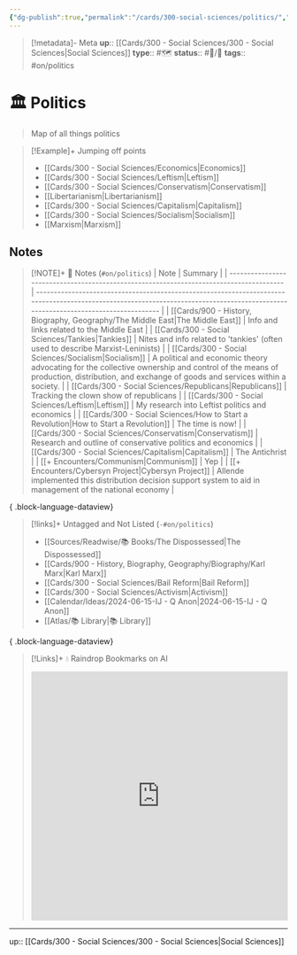 ```yaml
---
{"dg-publish":true,"permalink":"/cards/300-social-sciences/politics/","title":"🏛️ Politics"}
---
```


> [!metadata]- Meta
> **up**:: [[Cards/300 - Social Sciences/300 - Social Sciences\|Social Sciences]]
> **type**:: #🗺️ 
> **status**:: #📝/🌱 
> **tags**::  #on/politics 


# 🏛️ Politics

> Map of all things politics

> [!Example]+ Jumping off points
> - [[Cards/300 - Social Sciences/Economics\|Economics]]
> - [[Cards/300 - Social Sciences/Leftism\|Leftism]]
> - [[Cards/300 - Social Sciences/Conservatism\|Conservatism]]
> - [[Libertarianism\|Libertarianism]]
> - [[Cards/300 - Social Sciences/Capitalism\|Capitalism]]
> - [[Cards/300 - Social Sciences/Socialism\|Socialism]]
> - [[Marxism\|Marxism]]

## Notes
> [!NOTE]+ 📝 Notes (`#on/politics`)
>  | Note                                                                                    | Summary                                                                                                                                                                            |
> | --------------------------------------------------------------------------------------- | ---------------------------------------------------------------------------------------------------------------------------------------------------------------------------------- |
> | [[Cards/900 - History, Biography, Geography/The Middle East\|The Middle East]]       | Info and links related to the Middle East                                                                                                                                          |
> | [[Cards/300 - Social Sciences/Tankies\|Tankies]]                                     | Nites and info related to 'tankies' (often used to describe Marxist-Leninists)                                                                                                     |
> | [[Cards/300 - Social Sciences/Socialism\|Socialism]]                                 | A political and economic theory advocating for the collective ownership and control of the means of production, distribution, and exchange of goods and services within a society. |
> | [[Cards/300 - Social Sciences/Republicans\|Republicans]]                             | Tracking the clown show of republicans                                                                                                                                             |
> | [[Cards/300 - Social Sciences/Leftism\|Leftism]]                                     | My research into Leftist politics and economics                                                                                                                                    |
> | [[Cards/300 - Social Sciences/How to Start a Revolution\|How to Start a Revolution]] | The time is now!                                                                                                                                                                   |
> | [[Cards/300 - Social Sciences/Conservatism\|Conservatism]]                           | Research and outline of conservative politics and economics                                                                                                                        |
> | [[Cards/300 - Social Sciences/Capitalism\|Capitalism]]                               | The Antichrist                                                                                                                                                                     |
> | [[+ Encounters/Communism\|Communism]]                                                | Yep                                                                                                                                                                                |
> | [[+ Encounters/Cybersyn Project\|Cybersyn Project]]                                  | Allende implemented this distribution decision support system to aid in management of the national economy                                                                         |
> 
{ .block-language-dataview}

> [!links]+ Untagged and Not Listed (`-#on/politics`)
>  - [[Sources/Readwise/📚 Books/The Dispossessed\|The Dispossessed]]
> - [[Cards/900 - History, Biography, Geography/Biography/Karl Marx\|Karl Marx]]
> - [[Cards/300 - Social Sciences/Bail Reform\|Bail Reform]]
> - [[Cards/300 - Social Sciences/Activism\|Activism]]
> - [[Calendar/Ideas/2024-06-15-IJ - Q Anon\|2024-06-15-IJ - Q Anon]]
> - [[Atlas/📚 Library\|📚 Library]]
> 
{ .block-language-dataview}

> [!Links]+ 💧 Raindrop Bookmarks on AI
> <iframe style="border: 0; width: 100%; height: 450px;" allowfullscreen frameborder="0" src="https://raindrop.io//politics-34324654"></iframe>

---
up:: [[Cards/300 - Social Sciences/300 - Social Sciences\|Social Sciences]]

